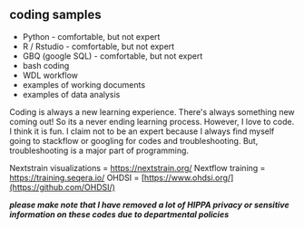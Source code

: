 
## coding samples
- Python - comfortable, but not expert
- R / Rstudio - comfortable, but not expert
- GBQ (google SQL) - comfortable, but not expert
- bash coding
- WDL workflow
- examples of working documents
- examples of data analysis

Coding is always a new learning experience. There's always something new coming out!  So its a never ending learning process.  However, I love to code.  I think it is fun. I claim not to be an expert because I always find myself going to stackflow or googling for codes and troubleshooting. But, troubleshooting is a major part of programming.

Nextstrain visualizations = https://nextstrain.org/
Nextflow training = https://training.seqera.io/
OHDSI = [https://www.ohdsi.org/](https://github.com/OHDSI/)

***please make note that I have removed a lot of HIPPA privacy or sensitive information on these codes due to departmental policies***
